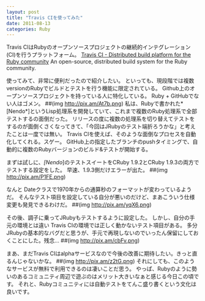 ```yaml
---
layout: post
title: "Travis CIを使ってみた"
date: 2011-08-13
categories: Ruby
---
```

Travis CIはRubyのオープンソースプロジェクトの継続的インテグレーション(CI)を行うプラットフォーム。
[Travis CI - Distributed build platform for the Ruby community](http://travis-ci.org/)
 An open-source, distributed build system for the Ruby community.

使ってみて、非常に便利だったので紹介したい。
といっても、現段階では複数versionのRubyでビルドとテストを行う機能に限定されている。
Github上のオープンソースプロジェクトを持っている人に特化している。
Ruby + GitHubでない人はゴメン。
 ##(img http://pix.am/At7b.png)
私は、Rubyで書かれた*[Nendo*]というLisp処理系を開発していて、これまで複数のRuby処理系で全部テストするの面倒だった。
リリースの度に複数の処理系を切り替えてテストをするのが面倒くさくなってきて、「今回はJRubyのテスト端折ろうかな」と考えたことは一度では無い。
Travis CIを使えば、そのような面倒なプロセスを自動化してくれる。スゲー。
GitHub上の指定したブランチのpushタイミングで、自動的に複数のRubyバージョンのビルド&テストが開始する。

まずは試しに、*[Nendo*]のテストスイートをCRuby 1.9.2とCRuby 1.9.3の両方でテストする設定をした。
早速、1.9.3側だけエラーが出た。
 ##(img http://pix.am/P1FE.png)

なんと Dateクラスで1970年からの通算秒のフォーマットが変わっているようだ。
そんなテスト項目を設定している自分が悪いのだけど、まあこういう仕様変更も発見できるわけだ。
 ##(img http://pix.am/yqX6.png)

その後、調子に乗ってJRubyもテストするように設定した。
しかし、自分の手元の環境とは違い Travis CIの環境では正しく動かないテスト項目がある。
多分JRubyの基本的なバグだと思うが、手元で再現しないのでいったん保留にしておくことにした。残念…
 ##(img http://pix.am/cbFv.png)

まあ、まだTravis CIはalphaサービスなので今後の改善に期待したい。きっと直るんじゃないかな。
 ##(img http://pix.am/z2tG.png)
それにしても、このようなサービスが無料で利用できるのは凄いことだ思う。
やっぱ、Rubyのように勢いのあるコミュニティ周辺で遊ぶのはメリット大きいなぁと感じる今日この頃です。
それと、Rubyコミュニティには自動テストをてんこ盛り書くという文化は良いです。
